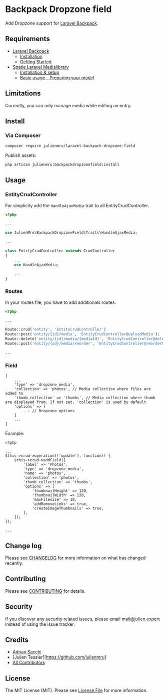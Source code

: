 # Backpack Dropzone field

Add Dropzone support for [Laravel Backpack](https://laravel-backpack.readme.io/docs).

## Requirements
- [Laravel Backpack](https://laravel-backpack.readme.io/docs)
	- [Installation](https://backpackforlaravel.com/docs/5.x/installation "Installation")
	- [Getting Started](https://backpackforlaravel.com/docs/4.0/introduction "Getting Started")
- [Spatie Laravel Medialibrary](https://spatie.be/docs/laravel-medialibrary/v10/introduction)
	- [Installation & setup](https://spatie.be/docs/laravel-medialibrary/v10/installation-setup "Installation & setup")
	- [Basic usage - Preparing your model](https://spatie.be/docs/laravel-medialibrary/v10/basic-usage/preparing-your-model "Basic usage - Preparing your model")

## Limitations
Currently, you can only manage media while editing an entry.

## Install

### Via Composer

``` bash
composer require julienmru/laravel-backpack-dropzone-field
```

Publish assets:
``` bash
php artisan julienmru:backpackdropzonefield:install
```

## Usage

### EntityCrudController

For simplicity add the `HandleAjaxMedia` trait to all EntityCrudController.

```php
<?php

...

use JulienMru\BackpackDropzoneField\Traits\HandleAjaxMedia;

...

class EntityCrudController extends CrudController
{
	...
    use HandleAjaxMedia;

	...
}

```

### Routes

In your routes file, you have to add additionals routes.

 ```php
 <?php

...

Route::crud('entity', 'EntityCrudController')
Route::post('entity/{id}/media', 'EntityCrudController@uploadMedia');
Route::delete('entity/{id}/media/{mediaId}', 'EntityCrudController@deleteMedia');
Route::post('entity/{id}/media/reorder', 'EntityCrudController@reorderMedia');

...
 ```

### Field


```
[
	...
	'type' => 'dropzone_media',
	'collection' => 'photos', // Media collection where files are added to
	'thumb_collection' => 'thumbs', // Media collection where thumb are displayed from. If not set, 'collection' is used by default
	'options' => [
		... // Dropzone options
	]
	...
]
```

Example:

```
<?php

...
$this->crud->operation(['update'], function() {
	$this->crud->addField([
		'label' => 'Photos',
		'type' => 'dropzone_media',
		'name' => 'photos',
		'collection' => 'photos',
		'thumb_collection' => 'thumbs',
		'options' => [
			'thumbnailHeight' => 120,
			'thumbnailWidth' => 120,
			'maxFilesize' => 10,
			'addRemoveLinks' => true,
			'createImageThumbnails' => true,
		],
	]);
});

...
```

## Change log

Please see [CHANGELOG](CHANGELOG.md) for more information on what has changed recently.

## Contributing

Please see [CONTRIBUTING](CONTRIBUTING.md) for details.

## Security

If you discover any security related issues, please email mail@julien.expert instead of using the issue tracker.

## Credits

- [Adrian Sacchi][link-author]
- [Julien Tessier][https://github.com/julienmru]
- [All Contributors][link-contributors]

## License

The MIT License (MIT). Please see [License File](LICENSE.md) for more information.

[link-author]: https://github.com/gaspertrix
[link-contributors]: ../../contributors
